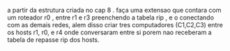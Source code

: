 a partir da estrutura criada no cap 8 . faça uma extensao que contara com um roteador r0 , entre r1 e r3 preenchendo a tabela rip , e o conectando com as demais redes, alem disso criar tres computadores (C1,C2,C3) entre os hosts r1, r0, e r4 onde conversaram entre si porem nao receberam a tabela de repasse rip dos hosts.
